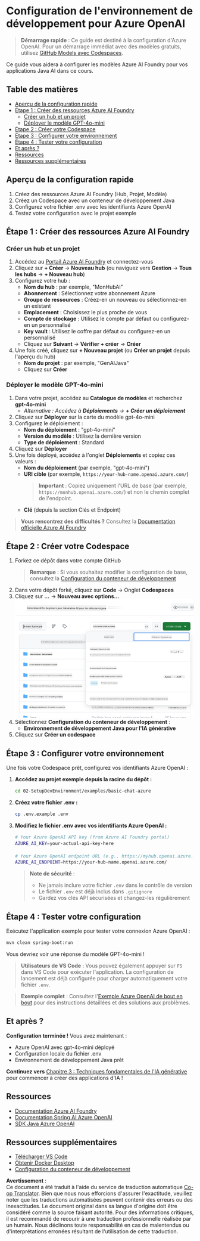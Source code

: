 <!--
CO_OP_TRANSLATOR_METADATA:
{
  "original_hash": "bfdb4b4eadbee3a59ef742439f58326a",
  "translation_date": "2025-07-27T12:48:20+00:00",
  "source_file": "02-SetupDevEnvironment/getting-started-azure-openai.md",
  "language_code": "fr"
}
-->
# Configuration de l'environnement de développement pour Azure OpenAI

> **Démarrage rapide** : Ce guide est destiné à la configuration d'Azure OpenAI. Pour un démarrage immédiat avec des modèles gratuits, utilisez [GitHub Models avec Codespaces](./README.md#quick-start-cloud).

Ce guide vous aidera à configurer les modèles Azure AI Foundry pour vos applications Java AI dans ce cours.

## Table des matières

- [Aperçu de la configuration rapide](../../../02-SetupDevEnvironment)
- [Étape 1 : Créer des ressources Azure AI Foundry](../../../02-SetupDevEnvironment)
  - [Créer un hub et un projet](../../../02-SetupDevEnvironment)
  - [Déployer le modèle GPT-4o-mini](../../../02-SetupDevEnvironment)
- [Étape 2 : Créer votre Codespace](../../../02-SetupDevEnvironment)
- [Étape 3 : Configurer votre environnement](../../../02-SetupDevEnvironment)
- [Étape 4 : Tester votre configuration](../../../02-SetupDevEnvironment)
- [Et après ?](../../../02-SetupDevEnvironment)
- [Ressources](../../../02-SetupDevEnvironment)
- [Ressources supplémentaires](../../../02-SetupDevEnvironment)

## Aperçu de la configuration rapide

1. Créez des ressources Azure AI Foundry (Hub, Projet, Modèle)
2. Créez un Codespace avec un conteneur de développement Java
3. Configurez votre fichier .env avec les identifiants Azure OpenAI
4. Testez votre configuration avec le projet exemple

## Étape 1 : Créer des ressources Azure AI Foundry

### Créer un hub et un projet

1. Accédez au [Portail Azure AI Foundry](https://ai.azure.com/) et connectez-vous
2. Cliquez sur **+ Créer** → **Nouveau hub** (ou naviguez vers **Gestion** → **Tous les hubs** → **+ Nouveau hub**)
3. Configurez votre hub :
   - **Nom du hub** : par exemple, "MonHubAI"
   - **Abonnement** : Sélectionnez votre abonnement Azure
   - **Groupe de ressources** : Créez-en un nouveau ou sélectionnez-en un existant
   - **Emplacement** : Choisissez le plus proche de vous
   - **Compte de stockage** : Utilisez le compte par défaut ou configurez-en un personnalisé
   - **Key vault** : Utilisez le coffre par défaut ou configurez-en un personnalisé
   - Cliquez sur **Suivant** → **Vérifier + créer** → **Créer**
4. Une fois créé, cliquez sur **+ Nouveau projet** (ou **Créer un projet** depuis l'aperçu du hub)
   - **Nom du projet** : par exemple, "GenAIJava"
   - Cliquez sur **Créer**

### Déployer le modèle GPT-4o-mini

1. Dans votre projet, accédez au **Catalogue de modèles** et recherchez **gpt-4o-mini**
   - *Alternative : Accédez à **Déploiements** → **+ Créer un déploiement***
2. Cliquez sur **Déployer** sur la carte du modèle gpt-4o-mini
3. Configurez le déploiement :
   - **Nom du déploiement** : "gpt-4o-mini"
   - **Version du modèle** : Utilisez la dernière version
   - **Type de déploiement** : Standard
4. Cliquez sur **Déployer**
5. Une fois déployé, accédez à l'onglet **Déploiements** et copiez ces valeurs :
   - **Nom du déploiement** (par exemple, "gpt-4o-mini")
   - **URI cible** (par exemple, `https://your-hub-name.openai.azure.com/`) 
      > **Important** : Copiez uniquement l'URL de base (par exemple, `https://monhub.openai.azure.com/`) et non le chemin complet de l'endpoint.
   - **Clé** (depuis la section Clés et Endpoint)

> **Vous rencontrez des difficultés ?** Consultez la [Documentation officielle Azure AI Foundry](https://learn.microsoft.com/azure/ai-foundry/how-to/create-projects?tabs=ai-foundry&pivots=hub-project)

## Étape 2 : Créer votre Codespace

1. Forkez ce dépôt dans votre compte GitHub
   > **Remarque** : Si vous souhaitez modifier la configuration de base, consultez la [Configuration du conteneur de développement](../../../.devcontainer/devcontainer.json)
2. Dans votre dépôt forké, cliquez sur **Code** → Onglet **Codespaces**
3. Cliquez sur **...** → **Nouveau avec options...**
![création d'un codespace avec options](../../../translated_images/codespaces.9945ded8ceb431a58e8bee7f212e8c62b55733b7e302fd58194fadc95472fa3c.fr.png)
4. Sélectionnez **Configuration du conteneur de développement** : 
   - **Environnement de développement Java pour l'IA générative**
5. Cliquez sur **Créer un codespace**

## Étape 3 : Configurer votre environnement

Une fois votre Codespace prêt, configurez vos identifiants Azure OpenAI :

1. **Accédez au projet exemple depuis la racine du dépôt :**
   ```bash
   cd 02-SetupDevEnvironment/examples/basic-chat-azure
   ```

2. **Créez votre fichier .env :**
   ```bash
   cp .env.example .env
   ```

3. **Modifiez le fichier .env avec vos identifiants Azure OpenAI :**
   ```bash
   # Your Azure OpenAI API key (from Azure AI Foundry portal)
   AZURE_AI_KEY=your-actual-api-key-here
   
   # Your Azure OpenAI endpoint URL (e.g., https://myhub.openai.azure.com/)
   AZURE_AI_ENDPOINT=https://your-hub-name.openai.azure.com/
   ```

   > **Note de sécurité** : 
   > - Ne jamais inclure votre fichier `.env` dans le contrôle de version
   > - Le fichier `.env` est déjà inclus dans `.gitignore`
   > - Gardez vos clés API sécurisées et changez-les régulièrement

## Étape 4 : Tester votre configuration

Exécutez l'application exemple pour tester votre connexion Azure OpenAI :

```bash
mvn clean spring-boot:run
```

Vous devriez voir une réponse du modèle GPT-4o-mini !

> **Utilisateurs de VS Code** : Vous pouvez également appuyer sur `F5` dans VS Code pour exécuter l'application. La configuration de lancement est déjà configurée pour charger automatiquement votre fichier `.env`.

> **Exemple complet** : Consultez l'[Exemple Azure OpenAI de bout en bout](./examples/basic-chat-azure/README.md) pour des instructions détaillées et des solutions aux problèmes.

## Et après ?

**Configuration terminée !** Vous avez maintenant :
- Azure OpenAI avec gpt-4o-mini déployé
- Configuration locale du fichier .env
- Environnement de développement Java prêt

**Continuez vers** [Chapitre 3 : Techniques fondamentales de l'IA générative](../03-CoreGenerativeAITechniques/README.md) pour commencer à créer des applications d'IA !

## Ressources

- [Documentation Azure AI Foundry](https://learn.microsoft.com/azure/ai-services/)
- [Documentation Spring AI Azure OpenAI](https://docs.spring.io/spring-ai/reference/api/clients/azure-openai-chat.html)
- [SDK Java Azure OpenAI](https://learn.microsoft.com/java/api/overview/azure/ai-openai-readme)

## Ressources supplémentaires

- [Télécharger VS Code](https://code.visualstudio.com/Download)
- [Obtenir Docker Desktop](https://www.docker.com/products/docker-desktop)
- [Configuration du conteneur de développement](../../../.devcontainer/devcontainer.json)

**Avertissement** :  
Ce document a été traduit à l'aide du service de traduction automatique [Co-op Translator](https://github.com/Azure/co-op-translator). Bien que nous nous efforcions d'assurer l'exactitude, veuillez noter que les traductions automatisées peuvent contenir des erreurs ou des inexactitudes. Le document original dans sa langue d'origine doit être considéré comme la source faisant autorité. Pour des informations critiques, il est recommandé de recourir à une traduction professionnelle réalisée par un humain. Nous déclinons toute responsabilité en cas de malentendus ou d'interprétations erronées résultant de l'utilisation de cette traduction.